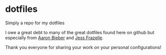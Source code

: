 # dotfiles
Simply a repo for my dotfiles

I owe a great debt to many of the great dotfiles found here on github but especially from [Aaron Bieber](https://www.github.com/aaronbieber) and [Jess Frazelle](https://www.github.com/jessfraz).

Thank you everyone for sharing your work on your personal configurations!
